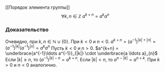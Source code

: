[[Порядок элемента группы]]
$$ \forall k, n \in \mathbb{Z} \ a^{k+n} = a^ka^n $$
### Доказательство
Очевидно, при $k, n \in \mathbb{N} \cup \{0\}$. 
При $k < 0$ и $n < 0$. $a^{k+n} = (a^{-1})^{|k| + |n|} = (a^{-1})^{|k|} (a^{-1})^{|n|} = a^ka^n$
Пусть $k < 0$ и $n > 0$. $a^{k+n} = \underbrace{a^{-1}\ldots a^{-1}}_{|k|} \cdot \underbrace{a \ldots a}_{n}$ 
Если $|k| \geq n$, то $(a^{-1})^{|k| - n} = a^{k + n}$. 
Если $|k| < n$, то $a^{n - |k|} = a^{n+k}$. 
При $k > 0$ и $n < 0$ аналогично.



